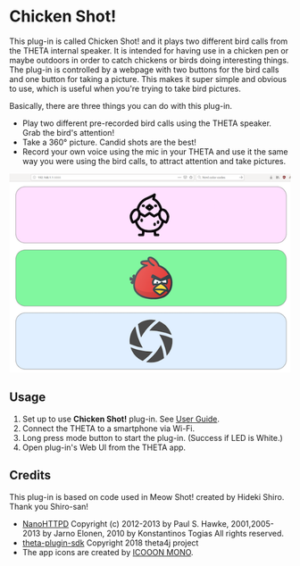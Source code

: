 # Chicken Shot!

This plug-in is called Chicken Shot! and it plays two different bird calls from the THETA internal speaker. It is intended for having use in a chicken pen or maybe outdoors in order to catch chickens or birds doing interesting things. The plug-in is controlled by a webpage with two buttons for the bird calls and one button for taking a picture. This makes it super simple and obvious to use, which is useful when you're trying to take bird pictures.

Basically, there are three things you can do with this plug-in.

* Play two different pre-recorded bird calls using the THETA speaker. Grab the bird's attention!
* Take a 360° picture. Candid shots are the best!
* Record your own voice using the mic in your THETA and use it the same way you were using the bird calls, to attract attention and take pictures.

![Chicken Shot! Title](images/chicken_title.png)


## Usage

1. Set up to use **Chicken Shot!** plug-in. See [User Guide](https://support.theta360.com/en/manual/v/content/plugin/plugin_02.html).
2. Connect the THETA to a smartphone via Wi-Fi.
3. Long press mode button to start the plug-in. (Success if LED is White.)
4. Open plug-in's Web UI from the THETA app.


## Credits
This plug-in is based on code used in Meow Shot! created by Hideki Shiro. Thank you Shiro-san!

* [NanoHTTPD](https://github.com/NanoHttpd/nanohttpd) Copyright (c) 2012-2013 by Paul S. Hawke, 2001,2005-2013 by Jarno Elonen, 2010 by Konstantinos Togias All rights reserved.
* [theta-plugin-sdk](https://github.com/theta4j/theta-plugin-sdk) Copyright 2018 theta4j project
* The app icons are created by [ICOOON MONO](http://icooon-mono.com/).
